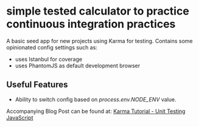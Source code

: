 # simple tested calculator to practice continuous integration practices

A basic seed app for new projects using Karma for testing. Contains some opinionated config settings such as:

* uses Istanbul for coverage
* uses PhantomJS as default development browser

## Useful Features

* Ability to switch config based on _process.env.NODE_ENV_ value.

Accompanying Blog Post can be found at: [Karma Tutorial - Unit Testing JavaScript](http://www.bradoncode.com/blog/2015/02/27/karma-tutorial/)
